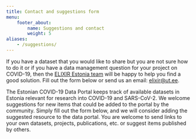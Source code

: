 ```yaml
---
title: Contact and suggestions form
menu:
    footer_about:
        name: Suggestions and contact
        weight: 5
aliases:
    - /suggestions/
---
```


If you have a dataset that you would like to share but you are not sure how to do it or if you have a data management question for your project on COVID-19, then the [ELIXIR Estonia team](/meist/) will be happy to help you find a good solution. Fill out the form below or send us an email: [elixir@ut.ee](mailto:elixir@ut.ee).

<!-- , ongoing research projects, upcoming funding opportunities, publications, and preprints by researchers and organisations -->
The Estonian COVID-19 Data Portal keeps track of available datasets in Estonia relevant for research into COVID-19 and SARS-CoV-2. We welcome suggestions for new items that could be added to the portal by the community. Simply fill out the form below, and we will consider adding the suggested resource to the data portal. You are welcome to send links to your own datasets, projects, publications, etc. or suggest items published by others.
